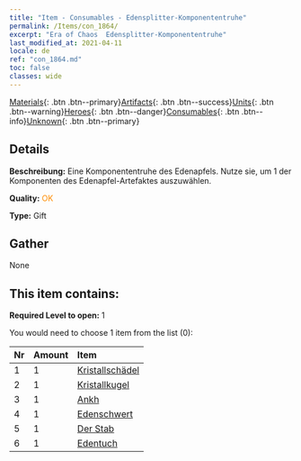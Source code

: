 ```yaml
---
title: "Item - Consumables - Edensplitter-Komponententruhe"
permalink: /Items/con_1864/
excerpt: "Era of Chaos  Edensplitter-Komponententruhe"
last_modified_at: 2021-04-11
locale: de
ref: "con_1864.md"
toc: false
classes: wide
---
```

 [Materials](/de/Items/){: .btn .btn--primary}[Artifacts](/de/Items/Artifacts/){: .btn .btn--success}[Units](/de/Items/Units/){: .btn .btn--warning}[Heroes](/de/Items/Heroes/){: .btn .btn--danger}[Consumables](/de/Items/Consumables/){: .btn .btn--info}[Unknown](/de/Items/Unknown/){: .btn .btn--primary}

## Details
 **Beschreibung:** Eine Komponententruhe des Edenapfels. Nutze sie, um 1 der Komponenten des Edenapfel-Artefaktes auszuwählen.

 **Quality:** <span style="color: #FF8C00">OK</span>

 **Type:** Gift

## Gather

  None

## This item contains:

 **Required Level to open:** 1

 You would need to choose 1 item from the list (0):

  | Nr | Amount |     Item    |
  |:---|:-------|:------------|
  | 1 | 1 | [Kristallschädel](/de/Items/art_182/) | 
  | 2 | 1 | [Kristallkugel](/de/Items/art_183/) | 
  | 3 | 1 | [Ankh](/de/Items/art_184/) | 
  | 4 | 1 | [Edenschwert](/de/Items/art_185/) | 
  | 5 | 1 | [Der Stab](/de/Items/art_186/) | 
  | 6 | 1 | [Edentuch](/de/Items/art_187/) | 
